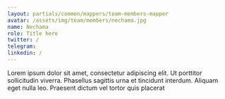 ```yaml
---
layout: partials/common/mappers/team-members-mapper
avatar: /assets/img/team/members/nechama.jpg
name: Nechama
role: Title here
twitter: /
telegram:
linkedin: /
---
```


Lorem ipsum dolor sit amet, consectetur adipiscing elit. Ut porttitor sollicitudin viverra. Phasellus sagittis urna et tincidunt interdum. Aliquam eget nulla leo. Praesent dictum vel tortor quis placerat
